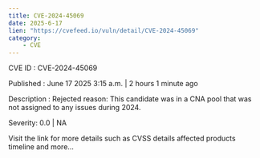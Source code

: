```yaml
---
title: CVE-2024-45069
date: 2025-6-17
lien: "https://cvefeed.io/vuln/detail/CVE-2024-45069"
category:
    - CVE
---
```


CVE ID : CVE-2024-45069

Published :  June 17
2025
3:15 a.m. | 2 hours
1 minute ago

Description : Rejected reason: This candidate was in a CNA pool that was not assigned to any issues during 2024.

Severity: 0.0 | NA

Visit the link for more details
such as CVSS details
affected products
timeline
and more...

